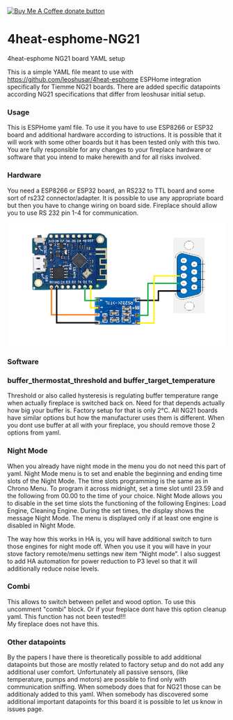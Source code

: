 <span class="badge-buymeacoffee">
<a href="https://ko-fi.com/catdog58928" title="Donate to this project using Buy Me A Coffee"><img src="https://img.shields.io/badge/buy%20me%20a%20coffee-donate-yellow.svg" alt="Buy Me A Coffee donate button" /></a>
</span><br/> 

# 4heat-esphome-NG21
4heat-esphome NG21 board YAML setup

This is a simple YAML file meant to use with https://github.com/leoshusar/4heat-esphome ESPHome integration specifically for Tiemme NG21 boards. There are added specific datapoints according NG21 specifications that differ from leoshusar initial setup.

### Usage

This is ESPHome yaml file. To use it you have to use ESP8266 or ESP32 board and additional hardware according to istructions. It is possible that it will work with some other boards but it has been tested only with this two. You are fully responsible for any changes to your fireplace hardware or software that you intend to make herewith and for all risks involved.

### Hardware

You need a ESP8266 or ESP32 board, an RS232 to TTL board and some sort of rs232 connector/adapter. It is possible to use any appropriate board but then you have to change wiring on board side. Fireplace should allow you to use RS 232 pin 1-4 for communication. 

![](hardware.png)

### Software

### buffer_thermostat_threshold and buffer_target_temperature

Threshold or also called hysteresis is regulating buffer temperature range when actually fireplace is switched back on. Need for that depends actually how big your buffer is. Factory setup for that is only 2°C. All NG21 boards have similar options but how the manufacturer uses them is different. When you dont use buffer at all with your fireplace, you should remove those 2 options from yaml.

### Night Mode

When you already have night mode in the menu you do not need this part of yaml.
Night Mode menu is to set and enable the beginning and ending time slots of the Night Mode.
The time slots programming is the same as in Chrono Menu. To program it across
midnight, set a time slot until 23.59 and the following from 00.00 to the time of your
choice.
Night Mode allows you to disable in the set time slots the functioning of the following
Engines: Load Engine, Cleaning Engine.
During the set times, the display shows the message
Night Mode.
The menu is displayed only if at least one engine is disabled in Night Mode.

The way how this works in HA is, you will have additional switch to turn those engines for night mode off. When you use it you will have in your stove factory remote/menu settings new item “Night mode”.
I also suggest to add HA automation for power reduction to P3 level so that it will additionally reduce noise levels.

### Combi

This allows to switch between pellet and wood option. To use this uncomment "combi" block. Or if your freplace dont have this option cleanup yaml.
This function has not been tested!!!  
My fireplace does not have this.

### Other datapoints

By the papers I have there is theoretically possible to add additional datapoints but those are mostly related to factory setup and do not add any additional user comfort. 
Unfortunately all passive sensors, (like temperature, pumps and motors) are possible to find only with communication sniffing. When somebody does that for NG21 those can be additionaly added to this yaml. When somebody has discovered some additional important datapoints for this board it is possible to let us know in issues page.


